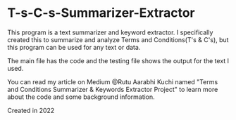 # T-s-C-s-Summarizer-Extractor
This program is a text summarizer and keyword extractor. I specifically created this to summarize and analyze Terms and Conditions(T's &amp; C's), but this program can be used for any text or data. 

The main file has the code and the testing file shows the output for the text I used. 

You can read my article on Medium @Rutu Aarabhi Kuchi named "Terms and Conditions Summarizer & Keywords Extractor Project" to learn more about the code and some background information. 

Created in 2022

